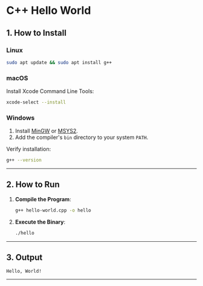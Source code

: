 # C++ Hello World

## 1. How to Install
### Linux
```bash
sudo apt update && sudo apt install g++
```

### macOS
Install Xcode Command Line Tools:
```bash
xcode-select --install
```

### Windows
1. Install [MinGW](http://www.mingw.org/) or [MSYS2](https://www.msys2.org/).
2. Add the compiler's `bin` directory to your system `PATH`.

Verify installation:
```bash
g++ --version
```

---

## 2. How to Run
1. **Compile the Program**:
   ```bash
   g++ hello-world.cpp -o hello
   ```
2. **Execute the Binary**:
   ```bash
   ./hello
   ```

---

## 3. Output
```
Hello, World!
```

---

